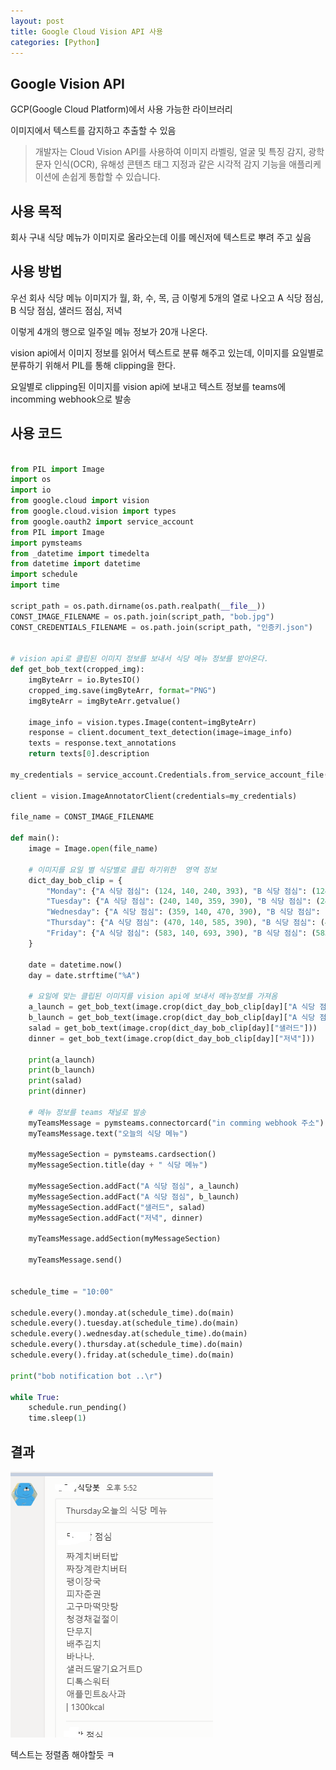 ```yaml
---
layout: post
title: Google Cloud Vision API 사용
categories: [Python]
---
```


## Google Vision API

GCP(Google Cloud Platform)에서 사용 가능한 라이브러리

이미지에서 텍스트를 감지하고 추출할 수 있음

> 개발자는 Cloud Vision API를 사용하여 이미지 라벨링, 얼굴 및 특징 감지, 광학 문자 인식(OCR), 유해성 콘텐츠 태그 지정과 같은 시각적 감지 기능을 애플리케이션에 손쉽게 통합할 수 있습니다.

## 사용 목적

회사 구내 식당 메뉴가 이미지로 올라오는데 이를 메신저에 텍스트로 뿌려 주고 싶음


## 사용 방법

우선 회사 식당 메뉴 이미지가 월, 화, 수, 목, 금 이렇게 5개의 열로 나오고 A 식당 점심, B 식당 점심, 샐러드 점심, 저녁

이렇게 4개의 행으로 일주일 메뉴 정보가 20개 나온다.

vision api에서 이미지 정보를 읽어서 텍스트로 분류 해주고 있는데, 이미지를 요일별로 분류하기 위해서 PIL를 통해 clipping을 한다.

요일별로 clipping된 이미지를 vision api에 보내고 텍스트 정보를 teams에 incomming webhook으로 발송


## 사용 코드

```python

from PIL import Image
import os
import io
from google.cloud import vision
from google.cloud.vision import types
from google.oauth2 import service_account
from PIL import Image
import pymsteams
from _datetime import timedelta
from datetime import datetime
import schedule
import time

script_path = os.path.dirname(os.path.realpath(__file__))
CONST_IMAGE_FILENAME = os.path.join(script_path, "bob.jpg")
CONST_CREDENTIALS_FILENAME = os.path.join(script_path, "인증키.json")


# vision api로 클립된 이미지 정보를 보내서 식당 메뉴 정보를 받아온다.
def get_bob_text(cropped_img):
    imgByteArr = io.BytesIO()
    cropped_img.save(imgByteArr, format="PNG")
    imgByteArr = imgByteArr.getvalue()

    image_info = vision.types.Image(content=imgByteArr)
    response = client.document_text_detection(image=image_info)
    texts = response.text_annotations
    return texts[0].description

my_credentials = service_account.Credentials.from_service_account_file(CONST_CREDENTIALS_FILENAME)

client = vision.ImageAnnotatorClient(credentials=my_credentials)

file_name = CONST_IMAGE_FILENAME

def main():
    image = Image.open(file_name)

    # 이미지를 요일 별 식당별로 클립 하기위한  영역 정보
    dict_day_bob_clip = {
        "Monday": {"A 식당 점심": (124, 140, 240, 393), "B 식당 점심": (124, 393, 240, 650), "샐러드": (124, 650, 240, 793), "저녁": (124, 796, 240, 1020)},
        "Tuesday": {"A 식당 점심": (240, 140, 359, 390), "B 식당 점심": (240, 393, 359, 650), "샐러드": (240, 650, 358, 793), "저녁": (240, 796, 360, 1020)},
        "Wednesday": {"A 식당 점심": (359, 140, 470, 390), "B 식당 점심": (359, 393, 470, 650), "샐러드": (359, 650, 470, 793), "저녁": (359, 796, 470, 1020)},
        "Thursday": {"A 식당 점심": (470, 140, 585, 390), "B 식당 점심": (470, 393, 583, 650), "샐러드": (470, 650, 583, 793), "저녁": (470, 796, 583, 1020)},
        "Friday": {"A 식당 점심": (583, 140, 693, 390), "B 식당 점심": (583, 393, 693, 650), "샐러드": (583, 650, 694, 793), "저녁": (584, 796, 694, 1020)},
    }

    date = datetime.now()
    day = date.strftime("%A")

    # 요일에 맞는 클립된 이미지를 vision api에 보내서 메뉴정보를 가져옴
    a_launch = get_bob_text(image.crop(dict_day_bob_clip[day]["A 식당 점심"]))
    b_launch = get_bob_text(image.crop(dict_day_bob_clip[day]["A 식당 점심"]))
    salad = get_bob_text(image.crop(dict_day_bob_clip[day]["샐러드"]))
    dinner = get_bob_text(image.crop(dict_day_bob_clip[day]["저녁"]))

    print(a_launch)
    print(b_launch)
    print(salad)
    print(dinner)

    # 메뉴 정보를 teams 채널로 발송
    myTeamsMessage = pymsteams.connectorcard("in comming webhook 주소")
    myTeamsMessage.text("오늘의 식당 메뉴")

    myMessageSection = pymsteams.cardsection()
    myMessageSection.title(day + " 식당 메뉴")

    myMessageSection.addFact("A 식당 점심", a_launch)
    myMessageSection.addFact("A 식당 점심", b_launch)
    myMessageSection.addFact("샐러드", salad)
    myMessageSection.addFact("저녁", dinner)

    myTeamsMessage.addSection(myMessageSection)

    myTeamsMessage.send()


schedule_time = "10:00"

schedule.every().monday.at(schedule_time).do(main)
schedule.every().tuesday.at(schedule_time).do(main)
schedule.every().wednesday.at(schedule_time).do(main)
schedule.every().thursday.at(schedule_time).do(main)
schedule.every().friday.at(schedule_time).do(main)

print("bob notification bot ..\r")

while True:
    schedule.run_pending()
    time.sleep(1)

```

## 결과

![](/assets/images/2020-03-12-Google%20Cloud%20Vision%20API%20사용/2020-03-12-18-40-09.png)

텍스트는 정렬좀 해야할듯 ㅋ
